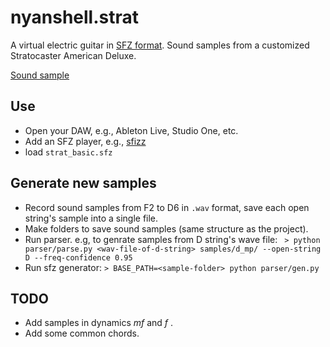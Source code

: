 # nyanshell.strat
A virtual electric guitar in [SFZ format](https://sfzformat.com/). Sound samples from a customized Stratocaster American Deluxe.

[Sound sample](https://soundcloud.com/gestalt-baklava-lur/fender-american-deluxesfizz-ievan-polkka?utm_source=clipboard&utm_medium=text&utm_campaign=social_sharing)

## Use

- Open your DAW, e.g., Ableton Live, Studio One, etc.
- Add an SFZ player, e.g., [sfizz](https://github.com/sfztools/sfizz)
- load `strat_basic.sfz`

## Generate new samples

* Record sound samples from F2 to D6 in `.wav` format, save each open string\'s sample into a single file.
* Make folders to save sound samples (same structure as the project).
* Run parser. e.g, to genrate samples from D string's wave file: ``` > python parser/parse.py <wav-file-of-d-string> samples/d_mp/ --open-string D --freq-confidence 0.95```
* Run sfz generator: ```> BASE_PATH=<sample-folder> python parser/gen.py```

## TODO

- Add samples in dynamics _mf_ and _f_ .
- Add some common chords.
